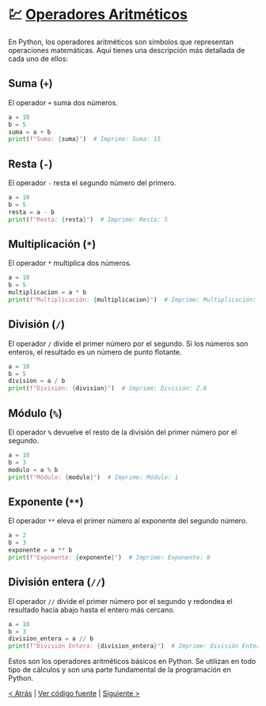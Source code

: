 # 💹 [Operadores Aritméticos](https://github.com/YonRasgg/Curso-de-Python-Desde-Cero/blob/main/2.%20Operadores%20Aritmeticos/1.OperadoresAritmeticos.py)

En Python, los operadores aritméticos son símbolos que representan operaciones matemáticas. Aquí tienes una descripción más detallada de cada uno de ellos:

## Suma (`+`)

El operador `+` suma dos números.

```python
a = 10
b = 5
suma = a + b
print(f"Suma: {suma}")  # Imprime: Suma: 15
```

## Resta (`-`)

El operador `-` resta el segundo número del primero.

```python
a = 10
b = 5
resta = a - b
print(f"Resta: {resta}")  # Imprime: Resta: 5
```

## Multiplicación (`*`)

El operador `*` multiplica dos números.

```python
a = 10
b = 5
multiplicacion = a * b
print(f"Multiplicación: {multiplicacion}")  # Imprime: Multiplicación: 50
```

## División (`/`)

El operador `/` divide el primer número por el segundo. Si los números son enteros, el resultado es un número de punto flotante.

```python
a = 10
b = 5
division = a / b
print(f"División: {division}")  # Imprime: División: 2.0
```

## Módulo (`%`)

El operador `%` devuelve el resto de la división del primer número por el segundo.

```python
a = 10
b = 3
modulo = a % b
print(f"Módulo: {modulo}")  # Imprime: Módulo: 1
```

## Exponente (`**`)

El operador `**` eleva el primer número al exponente del segundo número.

```python
a = 2
b = 3
exponente = a ** b
print(f"Exponente: {exponente}")  # Imprime: Exponente: 8
```

## División entera (`//`)

El operador `//` divide el primer número por el segundo y redondea el resultado hacia abajo hasta el entero más cercano.

```python
a = 10
b = 3
division_entera = a // b
print(f"División Entera: {division_entera}")  # Imprime: División Entera: 3
```

Estos son los operadores aritméticos básicos en Python. Se utilizan en todo tipo de cálculos y son una parte fundamental de la programación en Python.

[< Atrás](https://github.com/YonRasgg/Curso-de-Python-Desde-Cero/blob/main/2.%20Operadores%20Aritmeticos/Introduccion.md) | [Ver código fuente](https://github.com/YonRasgg/Curso-de-Python-Desde-Cero/blob/main/2.%20Operadores%20Aritmeticos/1.OperadoresAritmeticos.py) | [Siguiente >](https://github.com/YonRasgg/Curso-de-Python-Desde-Cero/blob/main/2.%20Operadores%20Aritmeticos/2.OperadoresAritmeticosVariable.md)
